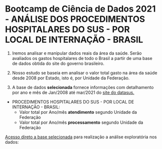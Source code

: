 # Bootcamp de Ciência de Dados 2021 - ANÁLISE DOS PROCEDIMENTOS HOSPITALARES DO SUS - POR LOCAL DE INTERNAÇÃO - BRASIL

1.  Iremos analisar e manipular dados reais da área da saúde. 
Serão avaliados os gastos hospitalares de todo o Brasil a partir de uma base de dados obtida do site do governo brasileiro.

2.  Nosso estudo se baseia em analisar o valor total gasto na área da saúde desde 2008 por Estado, isto é, por Unidade da Federação.<br>

3.  A base de dados **selecionada** fornece informações com detalhamento por ano e mês de Jan/2008 até mar/2021 do [site do datasus.](https://datasus.saude.gov.br/informacoes-de-saude-tabnet/)

  *   PROCEDIMENTOS HOSPITALARES DO SUS - POR LOCAL DE INTERNAÇÃO - BRASIL:
      *   Valor total por Ano/mês **atendimento** segundo Unidade da Federação
      *   Valor total por Ano/mês **processamento** segundo Unidade da Federação
 

[Acesso direto a base selecionada](http://www2.datasus.gov.br/DATASUS/index.php?area=0202&id=11633&VObj=http://tabnet.datasus.gov.br/cgi/deftohtm.exe?sih/cnv/qi) para realização a análise exploratória nos dados: 
  
